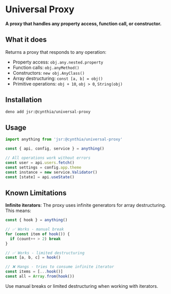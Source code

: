 # Universal Proxy

**A proxy that handles any property access, function call, or constructor.**

## What it does

Returns a proxy that responds to any operation:

- Property access: `obj.any.nested.property`
- Function calls: `obj.anyMethod()`
- Constructors: `new obj.AnyClass()`
- Array destructuring: `const [a, b] = obj()`
- Primitive operations: `obj + 10`, `obj > 0`, `String(obj)`

## Installation

```bash
deno add jsr:@cynthia/universal-proxy
```

## Usage

```javascript
import anything from 'jsr:@cynthia/universal-proxy'

const { api, config, service } = anything()

// All operations work without errors
const user = api.users.fetch()
const settings = config.app.theme
const instance = new service.Validator()
const [state] = api.useState()
```

## Known Limitations

**Infinite iterators**: The proxy uses infinite generators for array destructuring. This means:

```javascript
const { hook } = anything()

// ✅ Works - manual break
for (const item of hook()) {
  if (count++ > 2) break
}

// ✅ Works - limited destructuring
const [a, b, c] = hook()

// ❌ Hangs - tries to consume infinite iterator
const items = [...hook()]
const all = Array.from(hook())
```

Use manual breaks or limited destructuring when working with iterators.
